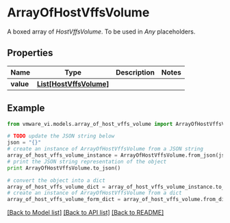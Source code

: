 # ArrayOfHostVffsVolume

A boxed array of *HostVffsVolume*. To be used in *Any* placeholders. 

## Properties
Name | Type | Description | Notes
------------ | ------------- | ------------- | -------------
**value** | [**List[HostVffsVolume]**](HostVffsVolume.md) |  | 

## Example

```python
from vmware_vi.models.array_of_host_vffs_volume import ArrayOfHostVffsVolume

# TODO update the JSON string below
json = "{}"
# create an instance of ArrayOfHostVffsVolume from a JSON string
array_of_host_vffs_volume_instance = ArrayOfHostVffsVolume.from_json(json)
# print the JSON string representation of the object
print ArrayOfHostVffsVolume.to_json()

# convert the object into a dict
array_of_host_vffs_volume_dict = array_of_host_vffs_volume_instance.to_dict()
# create an instance of ArrayOfHostVffsVolume from a dict
array_of_host_vffs_volume_form_dict = array_of_host_vffs_volume.from_dict(array_of_host_vffs_volume_dict)
```
[[Back to Model list]](../README.md#documentation-for-models) [[Back to API list]](../README.md#documentation-for-api-endpoints) [[Back to README]](../README.md)


